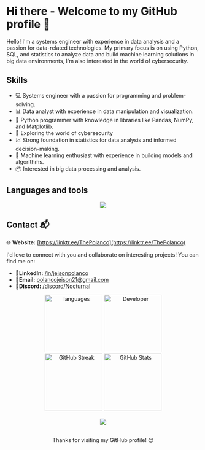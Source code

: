 #  Hi there - Welcome to my GitHub profile 👋

Hello! I'm a systems engineer with experience in data analysis and a passion for data-related technologies. My primary focus is on using Python, SQL, and statistics to analyze data and build machine learning solutions in big data environments, I'm also interested in the world of cybersecurity.

## Skills

- 💻 Systems engineer with a passion for programming and problem-solving.
- 📊 Data analyst with experience in data manipulation and visualization.
- 🐍 Python programmer with knowledge in libraries like Pandas, NumPy, and Matplotlib.
- 🔐 Exploring the world of cybersecurity
- 📈 Strong foundation in statistics for data analysis and informed decision-making.
- 🤖 Machine learning enthusiast with experience in building models and algorithms.
- 📦 Interested in big data processing and analysis.

## Languages and tools
<p align="center">
  <a href="https://skillicons.dev">
    <img src="https://skillicons.dev/icons?i=py,mysql,sqlite,html,css,vscode,bootstrap,github,java,cpp,git,mongodb,androidstudio,docker,flask,postgres,flutter,discord" />
  </a>
</p>

## Contact 📬

🌐 **Website:** [https://linktr.ee/ThePolanco](https://linktr.ee/ThePolanco)

I'd love to connect with you and collaborate on interesting projects! You can find me on:

- **👤LinkedIn:** [/in/jeisonpolanco](https://www.linkedin.com/in/jeisonpolanco)
- **📧Email:** polancojeison21@gmail.com 
- **💬Discord:** [/discord/Nocturnal](https://discord.com/users/751519009463205999) 

<div align="center">
  <img src="https://github-readme-stats.vercel.app/api/top-langs?username=ThePolanco&locale=en&hide_title=false&layout=compact&card_width=320&langs_count=5&theme=dracula&hide_border=false&bg_color=000000&title_color=3498db&icon_color=3498db" height="150" alt="languages" />
  <img src="https://media3.giphy.com/media/v1.Y2lkPTc5MGI3NjExZXF4dGJtbzdoa3Iydm93djR1ZGhjM281ZnM1YWtnMTA3Y3RiNWR5YyZlcD12MV9pbnRlcm5hbF9naWZfYnlfaWQmY3Q9Zw/2IudUHdI075HL02Pkk/giphy.gif" height="150" alt="Developer">
  <br>
  <img src="https://github-readme-streak-stats.herokuapp.com/?user=ThePolanco&theme=dracula&hide_border=false&bg_color=000000&title_color=3498db&icon_color=3498db&theme=dark&background=000000" height="150" alt="GitHub Streak" />
  <img src="https://github-readme-stats.vercel.app/api?username=ThePolanco&theme=dracula&hide_border=false&include_all_commits=false&count_private=true&bg_color=000000&title_color=3498db&icon_color=3498db" height="150" alt="GitHub Stats" />
</div>
<br>
<div align="center">
  <img src="https://profile-counter.glitch.me/ThePolanco/count.svg?" class="contador" />
</div>
<br>
<p align="center">Thanks for visiting my GitHub profile! 😊</p>
